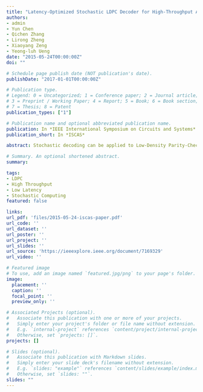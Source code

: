 ```yaml
---
title: "Latency-Optimized Stochastic LDPC Decoder for High-Throughput Applications"
authors:
- admin
- Yun Chen
- Qichen Zhang
- Lirong Zheng
- Xiaoyang Zeng
- Yeong-luh Ueng
date: "2015-05-24T00:00:00Z"
doi: ""

# Schedule page publish date (NOT publication's date).
publishDate: "2017-01-01T00:00:00Z"

# Publication type.
# Legend: 0 = Uncategorized; 1 = Conference paper; 2 = Journal article;
# 3 = Preprint / Working Paper; 4 = Report; 5 = Book; 6 = Book section;
# 7 = Thesis; 8 = Patent
publication_types: ["1"]

# Publication name and optional abbreviated publication name.
publication: In *IEEE International Symposium on Circuits and Systems*
publication_short: In *ISCAS*

abstract: Stochastic decoding can be applied to Low-Density Parity-Check codes in order to achieve high throughput with less area. However, most architectures suffer from large decoding latencies, due to the mechanism of stochastic computation. In this paper, three novel strategies, including the LUT-based initialization, the posterior-information-based hard decision and the Bit-Flipping-based post processing, are proposed in order to reduce decoding latency and hence improve throughput. For the standard IEEE 802.3an (2048, 1723) code, simulation indicates 75.7% reduction in average decoding cycles at 4.5 dB with satisfied bit error rate. Moreover, hardware implementation shows that the area of variable node units is reduced significantly in SMIC 65 nm technology.

# Summary. An optional shortened abstract.
summary:

tags:
- LDPC
- High Throughput
- Low Latency
- Stochastic Computing
featured: false

links:
url_pdf: 'files/2015-05-24-iscas-paper.pdf'
url_code: ''
url_dataset: ''
url_poster: ''
url_project: ''
url_slides: ''
url_source: 'https://ieeexplore.ieee.org/document/7169329'
url_video: ''

# Featured image
# To use, add an image named `featured.jpg/png` to your page's folder. 
image:
  placement: ''
  caption: ''
  focal_point: ''
  preview_only: ''

# Associated Projects (optional).
#   Associate this publication with one or more of your projects.
#   Simply enter your project's folder or file name without extension.
#   E.g. `internal-project` references `content/project/internal-project/index.md`.
#   Otherwise, set `projects: []`.
projects: []

# Slides (optional).
#   Associate this publication with Markdown slides.
#   Simply enter your slide deck's filename without extension.
#   E.g. `slides: "example"` references `content/slides/example/index.md`.
#   Otherwise, set `slides: ""`.
slides: ""
---
```

